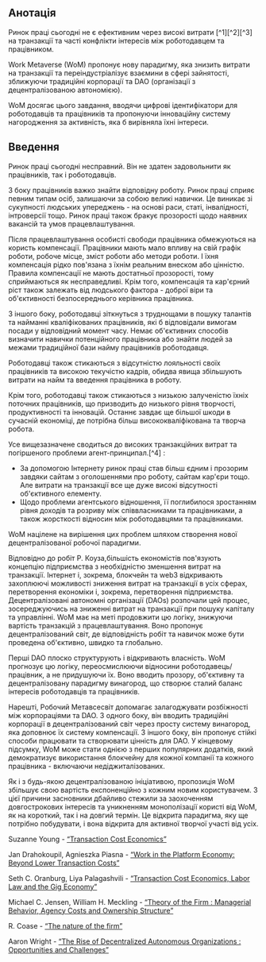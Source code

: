 

## Анотація

Ринок праці сьогодні не є ефективним через високі витрати [^1][^2][^3] на транзакції та часті конфлікти інтересів між роботодавцем та працівником.

Work Metaverse (WoM) пропонує нову парадигму, яка знизить витрати на транзакції та переіндустріалізує взаємини в сфері зайнятості, зближуючи традиційні корпорації та DAO (організації з децентралізованою автономією).

WoM досягає цього завдання, вводячи цифрові ідентифікатори для роботодавців та працівників та пропонуючи інноваційну систему нагородження за активність, яка б вирівняла їхні інтереси.

## Введення

Ринок праці сьогодні несправний. Він не здатен задовольнити як працівників, так і роботодавців.

З боку працівників важко знайти відповідну роботу. Ринок праці сприяє певним типам осіб, залишаючи за собою великі навички. Це виникає зі сукупності людських упереджень - на основі раси, статі, інвалідності, інтроверсії тощо. Ринок праці також бракує прозорості щодо наявних вакансій та умов працевлаштування.

Після працевлаштування особисті свободи працівника обмежуються на користь компенсації. Працівники мають мало впливу на свій графік роботи, робоче місце, зміст роботи або методи роботи. І їхня компенсація рідко пов'язана з їхнім реальним внеском або цінністю. Правила компенсації не мають достатньої прозорості, тому сприймаються як несправедливі. Крім того, компенсація та кар'єрний ріст також залежать від людського фактора - доброї віри та об'єктивності безпосереднього керівника працівника.

З іншого боку, роботодавці зіткнуться з труднощами в пошуку талантів та найманні кваліфікованих працівників, які б відповідали вимогам посади у відповідний момент часу. Немає об'єктивних способів визначити навички потенційного працівника або знайти людей за межами традиційної бази найму працівників роботодавця.

Роботодавці також стикаються з відсутністю лояльності своїх працівників та високою текучістю кадрів, обидва явища збільшують витрати на найм та введення працівника в роботу.

Крім того, роботодавці також стикаються з низькою залученістю їхніх поточних працівників, що призводить до низького рівня творчості, продуктивності та інновацій. Останнє завдає ще більшої шкоди в сучасній економіці, де потрібна більш висококваліфікована та творча робота.

Усе вищезазначене сводиться до високих транзакційних витрат та погіршеного проблеми агент-принципал.[^4] :

- За допомогою Інтернету ринок праці став більш єдним і прозорим завдяки сайтам з оголошеннями про роботу, сайтам кар'єри тощо. Але витрати на транзакції все ще дуже високі відсутності об'єктивного елементу.
- Щодо проблеми агентського відношення, її поглибилося зростанням рівня доходів та розриву між співвласниками та працівниками, а також жорсткості відносин між роботодавцями та працівниками.

WoM націлене на вирішення цих проблем шляхом створення нової децентралізованої робочої парадигми.

Відповідно до робіт Р. Коуза,<sup id="fnref:5"><a href="#fn:5" class="footnote-ref"><a href="#fn: 5" class="footnote-ref"></a></sup>більшість економістів пов'язують концепцію підприємства з необхідністю зменшення витрат на транзакції. Інтернет і, зокрема, блокчейн та web3 відкривають захоплюючі можливості зниження витрат на транзакції в усіх сферах, перетворення економіки і, зокрема, перетворення підприємства. Децентралізовані автономні організації (DAOs) <fnref target="6" /> розпочали цей процес, зосереджуючись на зниженні витрат на транзакції при пошуку капіталу та управлінні. WoM має на меті продовжити цю логіку, знижуючи вартість транзакцій з працевлаштування. Воно пропонує децентралізований світ, де відповідність робіт та навичок може бути проведена об'єктивно, швидко та глобально.</p> 

<p spaces-before="0">
  Перші DAO плоско структурують і відкривають власність.  WoM прогнозує цю логіку, переосмислюючи відносини роботодавець/працівник, а не придушуючи їх. Воно вводить прозору, об'єктивну та децентралізовану парадигму винагород, що створює сталий баланс інтересів роботодавців та працівників.
</p>

<p spaces-before="0">
  Нарешті, Робочий Метавсесвіт допомагає залагоджувати розбіжності між корпораціями та DAO.  З одного боку, він вводить традиційні корпорації в децентралізований світ через просту систему винагород, яка доповнює їх систему компенсації. З іншого боку, він пропонує стійкі способи працювати та створювати цінність для DAO. У кінцевому підсумку, WoM може стати однією з перших популярних додатків, який демократизує використання блокчейну для кожної компанії та кожного працівника - включаючи недіджиталізованих.
</p>

<p spaces-before="0">
  Як і з будь-якою децентралізованою ініціативою, пропозиція WoM збільшує свою вартість експоненційно з кожним новим користувачем. З цієї причини засновники дбайливо стежили за заохоченням довгострокових інтересів та уникненням монополізації користі від WoM, як на короткий, так і на довгий термін.  Це відкрита парадигма, яку ще потрібно побудувати, і вона відкрита для активної творчої участі від усіх.
</p>

<footnotes>
  <fn name="1" spaces-before="0">
    <p spaces-before="0">
      Suzanne Young - <a href="https://www.academia.edu/24703426/Transaction_Cost_Economics">“Transaction Cost Economics”</a>
    </p>
  </fn>
  
  <fn name="2" spaces-before="0">
    <p spaces-before="0">
      Jan Drahokoupil, Agnieszka Piasna - <a href="https://www.intereconomics.eu/contents/year/2017/number/6/article/work-in-the-platform-economy-beyond-lower-transaction-costs.html">“Work in the Platform Economy: Beyond Lower Transaction Costs”</a>
    </p>
  </fn>
  
  <fn name="3" spaces-before="0">
    <p spaces-before="0">
      Seth C. Oranburg, Liya Palagashvili - <a href="https://dsc.duq.edu/cgi/viewcontent.cgi?article=1115&context=law-faculty-scholarship">“Transaction Cost Economics, Labor Law and the Gig Economy”</a>
    </p>
  </fn>
  
  <fn name="4" spaces-before="0">
    <p spaces-before="0">
      Michael C. Jensen, William H. Meckling - <a href="https://www.sfu.ca/~wainwrig/Econ400/jensen-meckling.pdf">“Theory of the Firm : Managerial Behavior, Agency Costs and Ownership Structure”</a>
    </p>
  </fn>
  
  <fn name="5" spaces-before="0">
    <p spaces-before="0">
      R. Coase - <a href="http://econdse.org/wp-content/uploads/2014/09/firm-coase.pdf">“The nature of the firm”</a>
    </p>
  </fn>
  
  <fn name="6" spaces-before="0">
    <p spaces-before="0">
      Aaron Wright - <a href="https://stanford-jblp.pubpub.org/pub/rise-of-daos/release/1">“The Rise of Decentralized Autonomous Organizations : Opportunities and Challenges”</a>
    </p>
  </fn>
</footnotes>

